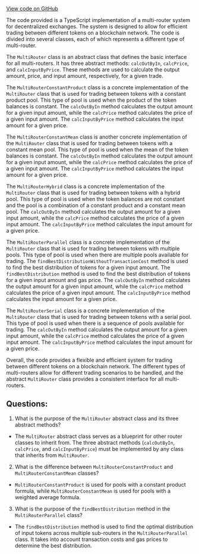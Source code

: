 [View code on GitHub](zoo-labs/zoo/blob/master/zdk/research/MultiRouting/src/MultiRouter2.ts)

The code provided is a TypeScript implementation of a multi-router system for decentralized exchanges. The system is designed to allow for efficient trading between different tokens on a blockchain network. The code is divided into several classes, each of which represents a different type of multi-router.

The `MultiRouter` class is an abstract class that defines the basic interface for all multi-routers. It has three abstract methods: `calcOutByIn`, `calcPrice`, and `calcInputByPrice`. These methods are used to calculate the output amount, price, and input amount, respectively, for a given trade.

The `MultiRouterConstantProduct` class is a concrete implementation of the `MultiRouter` class that is used for trading between tokens with a constant product pool. This type of pool is used when the product of the token balances is constant. The `calcOutByIn` method calculates the output amount for a given input amount, while the `calcPrice` method calculates the price of a given input amount. The `calcInputByPrice` method calculates the input amount for a given price.

The `MultiRouterConstantMean` class is another concrete implementation of the `MultiRouter` class that is used for trading between tokens with a constant mean pool. This type of pool is used when the mean of the token balances is constant. The `calcOutByIn` method calculates the output amount for a given input amount, while the `calcPrice` method calculates the price of a given input amount. The `calcInputByPrice` method calculates the input amount for a given price.

The `MultiRouterHybrid` class is a concrete implementation of the `MultiRouter` class that is used for trading between tokens with a hybrid pool. This type of pool is used when the token balances are not constant and the pool is a combination of a constant product and a constant mean pool. The `calcOutByIn` method calculates the output amount for a given input amount, while the `calcPrice` method calculates the price of a given input amount. The `calcInputByPrice` method calculates the input amount for a given price.

The `MultiRouterParallel` class is a concrete implementation of the `MultiRouter` class that is used for trading between tokens with multiple pools. This type of pool is used when there are multiple pools available for trading. The `findBestDistributionWithoutTransactionCost` method is used to find the best distribution of tokens for a given input amount. The `findBestDistribution` method is used to find the best distribution of tokens for a given input amount and gas price. The `calcOutByIn` method calculates the output amount for a given input amount, while the `calcPrice` method calculates the price of a given input amount. The `calcInputByPrice` method calculates the input amount for a given price.

The `MultiRouterSerial` class is a concrete implementation of the `MultiRouter` class that is used for trading between tokens with a serial pool. This type of pool is used when there is a sequence of pools available for trading. The `calcOutByIn` method calculates the output amount for a given input amount, while the `calcPrice` method calculates the price of a given input amount. The `calcInputByPrice` method calculates the input amount for a given price.

Overall, the code provides a flexible and efficient system for trading between different tokens on a blockchain network. The different types of multi-routers allow for different trading scenarios to be handled, and the abstract `MultiRouter` class provides a consistent interface for all multi-routers.
## Questions: 
 1. What is the purpose of the `MultiRouter` abstract class and its three abstract methods?
- The `MultiRouter` abstract class serves as a blueprint for other router classes to inherit from. The three abstract methods (`calcOutByIn`, `calcPrice`, and `calcInputByPrice`) must be implemented by any class that inherits from `MultiRouter`.
2. What is the difference between `MultiRouterConstantProduct` and `MultiRouterConstantMean` classes?
- `MultiRouterConstantProduct` is used for pools with a constant product formula, while `MultiRouterConstantMean` is used for pools with a weighted average formula. 
3. What is the purpose of the `findBestDistribution` method in the `MultiRouterParallel` class?
- The `findBestDistribution` method is used to find the optimal distribution of input tokens across multiple sub-routers in the `MultiRouterParallel` class. It takes into account transaction costs and gas prices to determine the best distribution.